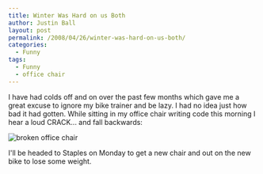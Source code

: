 ```yaml
---
title: Winter Was Hard on us Both
author: Justin Ball
layout: post
permalink: /2008/04/26/winter-was-hard-on-us-both/
categories:
  - Funny
tags:
  - Funny
  - office chair
---
```


I have had colds off and on over the past few months which gave me a great excuse to ignore my bike trainer and be lazy. I had no idea just how bad it had gotten. While sitting in my office chair writing code this morning I hear a loud CRACK... and fall backwards:


 <img src="/images/posts/2008/04/img_9273.jpg" alt="broken office chair" />

I'll be headed to Staples on Monday to get a new chair and out on the new bike to lose some weight.